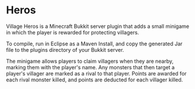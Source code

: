 Heros
=====

Village Heros is a Minecraft Bukkit server plugin that adds a small minigame in which the player is rewarded for protecting villagers.

To compile, run in Eclipse as a Maven Install, and copy the generated Jar file to the plugins directory of your Bukkit server.

The minigame allows players to claim villagers when they are nearby, marking them with the player's name. Any monsters that then target a player's villager are marked as a rival to that player. Points are awarded for each rival monster killed, and points are deducted for each villager killed.
